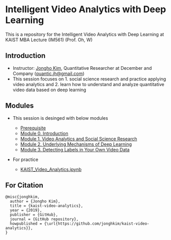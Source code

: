 # Intelligent Video Analytics with Deep Learning

This is a repository for the Intelligent Video Analytics with Deep Learning at KAIST MBA Lecture (IM561) (Prof. Oh, W)

## Introduction
- Instructor: [Jongho Kim](https://jonghkim.github.io/), Quantitative Researcher at December and Company (quantic.jh@gmail.com)
- This session focuses on 1. social science research and practice applying video analytics and 2. learn how to understand and analyze quantitative video data based on deep learning

## Modules
- This session is desinged with below modules
    - [Prerequisite](ppt/Prerequisite_Video_Analytics.pdf)
    - [Module 0. Introduction](ppt/Module0_Introduction.pdf)
    - [Module 1. Video Analytics and Social Science Research](ppt/Module1_Video_Analytics_and_Social_Science_Research.pdf)
    - [Module 2. Underlying Mechanisms of Deep Learning](ppt/Module2_Underlying_Mechanisms_of_Deep_Learning.pdf)
    - [Module 3. Detecting Labels in Your Own Video Data](ppt/Module3_Detecting_Labels_in_Your_Own_Video_Data.pdf)

- For practice
    - [KAIST_Video_Analytics.ipynb](code/KAIST_Video_Analytics.ipynb)

## For Citation
```
@misc{jonghkim,
  author = {Jongho Kim},
  title = {kaist-video-analytics},
  year = {2019},
  publisher = {GitHub},
  journal = {GitHub repository},
  howpublished = {\url{https://github.com/jonghkim/kaist-video-analytics}},
}
```

